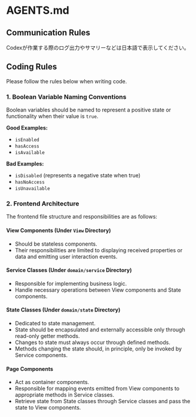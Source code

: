 # AGENTS.md

## Communication Rules

Codexが作業する際のログ出力やサマリーなどは日本語で表示してください。

## Coding Rules

Please follow the rules below when writing code.

### 1. Boolean Variable Naming Conventions

Boolean variables should be named to represent a positive state or functionality when their value is `true`.

**Good Examples:**

* `isEnabled`
* `hasAccess`
* `isAvailable`

**Bad Examples:**

* `isDisabled` (represents a negative state when true)
* `hasNoAccess`
* `isUnavailable`

### 2. Frontend Architecture

The frontend file structure and responsibilities are as follows:

#### View Components (Under `View` Directory)

* Should be stateless components.
* Their responsibilities are limited to displaying received properties or data and emitting user interaction events.

#### Service Classes (Under `domain/service` Directory)

* Responsible for implementing business logic.
* Handle necessary operations between View components and State components.

#### State Classes (Under `domain/state` Directory)

* Dedicated to state management.
* State should be encapsulated and externally accessible only through read-only getter methods.
* Changes to state must always occur through defined methods.
* Methods changing the state should, in principle, only be invoked by Service components.

#### Page Components

* Act as container components.
* Responsible for mapping events emitted from View components to appropriate methods in Service classes.
* Retrieve state from State classes through Service classes and pass the state to View components.
